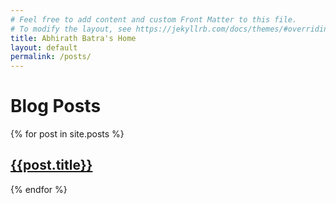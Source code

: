 ```yaml
---
# Feel free to add content and custom Front Matter to this file.
# To modify the layout, see https://jekyllrb.com/docs/themes/#overriding-theme-defaults
title: Abhirath Batra's Home
layout: default
permalink: /posts/
---
```

# Blog Posts

{% for post in site.posts %}
## <a href="{{post.url}}" style="text-size:medium"> {{post.title}} </a> 


{% endfor %}



